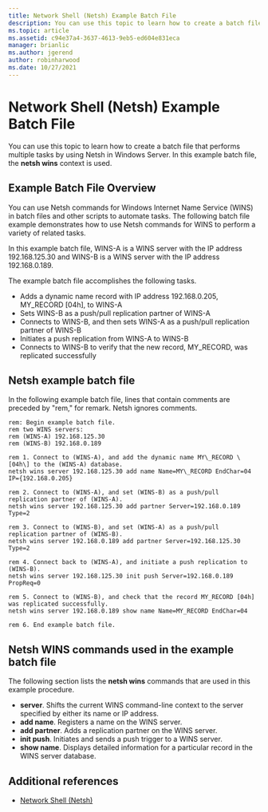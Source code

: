 ```yaml
---
title: Network Shell (Netsh) Example Batch File
description: You can use this topic to learn how to create a batch file that performs multiple tasks using Netsh in Windows Server.
ms.topic: article
ms.assetid: c94e37a4-3637-4613-9eb5-ed604e831eca
manager: brianlic
ms.author: jgerend
author: robinharwood
ms.date: 10/27/2021
---
```


# Network Shell (Netsh) Example Batch File

You can use this topic to learn how to create a batch file that performs multiple tasks by using Netsh in Windows Server. In this example batch file, the **netsh wins** context is used.

## Example Batch File Overview

You can use Netsh commands for Windows Internet Name Service \(WINS\) in batch files and other scripts to automate tasks. The following batch file example demonstrates how to use Netsh commands for WINS to perform a variety of related tasks.

In this example batch file, WINS\-A is a WINS server with the IP address 192.168.125.30 and WINS\-B is a WINS server with the IP address 192.168.0.189.

The example batch file accomplishes the following tasks.

- Adds a dynamic name record with IP address 192.168.0.205, MY\_RECORD \[04h\], to WINS\-A
- Sets WINS\-B as a push/pull replication partner of WINS\-A
- Connects to WINS\-B, and then sets WINS\-A as a push/pull replication partner of WINS\-B
- Initiates a push replication from WINS\-A to WINS\-B
- Connects to WINS\-B to verify that the new record, MY\_RECORD, was replicated successfully

## Netsh example batch file

In the following example batch file, lines that contain comments are preceded by "rem," for remark. Netsh ignores comments.

```
rem: Begin example batch file.
rem two WINS servers:
rem (WINS-A) 192.168.125.30
rem (WINS-B) 192.168.0.189

rem 1. Connect to (WINS-A), and add the dynamic name MY\_RECORD \[04h\] to the (WINS-A) database.
netsh wins server 192.168.125.30 add name Name=MY\_RECORD EndChar=04 IP={192.168.0.205}

rem 2. Connect to (WINS-A), and set (WINS-B) as a push/pull replication partner of (WINS-A).
netsh wins server 192.168.125.30 add partner Server=192.168.0.189 Type=2

rem 3. Connect to (WINS-B), and set (WINS-A) as a push/pull replication partner of (WINS-B).
netsh wins server 192.168.0.189 add partner Server=192.168.125.30 Type=2

rem 4. Connect back to (WINS-A), and initiate a push replication to (WINS-B).
netsh wins server 192.168.125.30 init push Server=192.168.0.189 PropReq=0

rem 5. Connect to (WINS-B), and check that the record MY_RECORD [04h] was replicated successfully.
netsh wins server 192.168.0.189 show name Name=MY_RECORD EndChar=04

rem 6. End example batch file.
```

## Netsh WINS commands used in the example batch file

The following section lists the **netsh wins** commands that are used in this example procedure.

- **server**. Shifts the current WINS command\-line context to the server specified by either its name or IP address.
- **add name**. Registers a name on the WINS server.
- **add partner**. Adds a replication partner on the WINS server.
- **init push**. Initiates and sends a push trigger to a WINS server.
- **show name**. Displays detailed information for a particular record in the WINS server database.

## Additional references

- [Network Shell (Netsh)](netsh.md)
